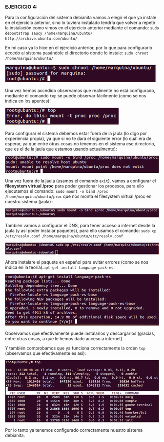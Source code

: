 ### EJERCICIO  4:

Para la configuración del sistema debianita vamos a elegir el que ya instale en el ejercicio anterior, sino lo tuviera instalado tendría que volver a repetir la instalación como vimos en el ejercicio anterior mediante el comando: `sudo debootstrap saucy /home/marquina/ubuntu/ http://archive.ubuntu.com/ubuntu/`

En mi caso ya lo hice en el ejercicio anterior, por lo que para configurarlo accedo al sistema pasándole el directorio donde lo instale: `sudo chroot /home/marquina/ubuntu/`

![](capturas/17.png)

Una vez hemos accedido observamos que realmente no está configurado, mediante el comando `top` se puede observar fácilmente (como se nos indica en los apuntes):

![](capturas/18.png)


Para configurar el sistema debemos estar fuera de la jaula (lo digo por experiencia propia), ya que si no te dará el siguiente error (lo cuál era de esperar, ya que entre otras cosas no tenemos en el sistema ese directorio, que es el de la jaula que estamos usando actualmente):

![](capturas/19.png)


Una vez fuera de la jaula (usamos el comando `exit`), vamos a configurar el **filesystem virtual /proc** para poder gestionar los procesos, para ello ejecutamos el comando: `sudo mount -o bind /proc /home/marquina/ubuntu/proc` que nos monta el filesystem virtual /proc en nuestro sistema (jaula) :

![](capturas/20.png)

También vamos a configurar el DNS, para tener acceso a internet desde la jaula (y así poder instalar paquetes), para ello usamos el comando: `sudo cp /etc/resolv.conf /home/marquina/ubuntu/etc/resolv.conf`

![](capturas/21.png)

Ahora instalare el paquete en español para evitar errores (como se nos indica en la teoría):`apt-get install language-pack-es`:

![](capturas/22.png)

Observamos que efectivamente puede instalarlos y descargarlos (gracias, entre otras cosas, a que le hemos dado acceso a internet).

Y también comprobamos que ya funciona correctamente la orden `top` (observamos que efectivamente es así):

![](capturas/23.png)

Por lo tanto ya tenemos configurado correctamente nuestro sistema debianita.

